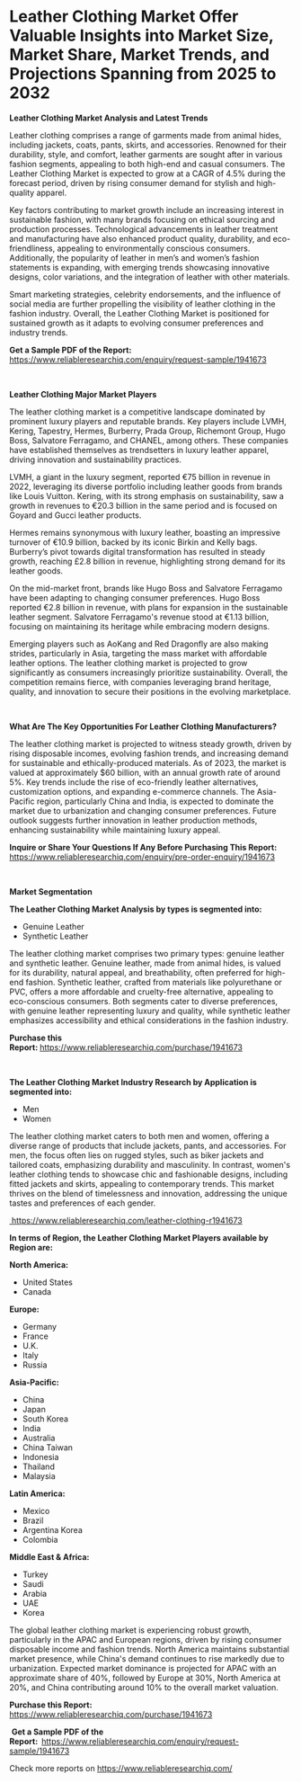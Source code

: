 <p><h1>Leather Clothing Market Offer Valuable Insights into Market Size, Market Share, Market Trends, and Projections Spanning from 2025 to 2032</h1></p><p><strong>Leather Clothing Market Analysis and Latest Trends</strong></p>
<p><p>Leather clothing comprises a range of garments made from animal hides, including jackets, coats, pants, skirts, and accessories. Renowned for their durability, style, and comfort, leather garments are sought after in various fashion segments, appealing to both high-end and casual consumers. The Leather Clothing Market is expected to grow at a CAGR of 4.5% during the forecast period, driven by rising consumer demand for stylish and high-quality apparel. </p><p>Key factors contributing to market growth include an increasing interest in sustainable fashion, with many brands focusing on ethical sourcing and production processes. Technological advancements in leather treatment and manufacturing have also enhanced product quality, durability, and eco-friendliness, appealing to environmentally conscious consumers. Additionally, the popularity of leather in men’s and women’s fashion statements is expanding, with emerging trends showcasing innovative designs, color variations, and the integration of leather with other materials. </p><p>Smart marketing strategies, celebrity endorsements, and the influence of social media are further propelling the visibility of leather clothing in the fashion industry. Overall, the Leather Clothing Market is positioned for sustained growth as it adapts to evolving consumer preferences and industry trends.</p></p>
<p><strong>Get a Sample PDF of the Report:&nbsp;</strong> <a href="https://www.reliableresearchiq.com/enquiry/request-sample/1941673?utm_campaign=2245&utm_medium=2&utm_source=Github&utm_content=ia&utm_term=06022025&utm_id=leather-clothing">https://www.reliableresearchiq.com/enquiry/request-sample/1941673</a></p>
<p>&nbsp;</p>
<p><strong>Leather Clothing Major Market Players</strong></p>
<p><p>The leather clothing market is a competitive landscape dominated by prominent luxury players and reputable brands. Key players include LVMH, Kering, Tapestry, Hermes, Burberry, Prada Group, Richemont Group, Hugo Boss, Salvatore Ferragamo, and CHANEL, among others. These companies have established themselves as trendsetters in luxury leather apparel, driving innovation and sustainability practices.</p><p>LVMH, a giant in the luxury segment, reported €75 billion in revenue in 2022, leveraging its diverse portfolio including leather goods from brands like Louis Vuitton. Kering, with its strong emphasis on sustainability, saw a growth in revenues to €20.3 billion in the same period and is focused on Goyard and Gucci leather products.</p><p>Hermes remains synonymous with luxury leather, boasting an impressive turnover of €10.9 billion, backed by its iconic Birkin and Kelly bags. Burberry’s pivot towards digital transformation has resulted in steady growth, reaching £2.8 billion in revenue, highlighting strong demand for its leather goods.</p><p>On the mid-market front, brands like Hugo Boss and Salvatore Ferragamo have been adapting to changing consumer preferences. Hugo Boss reported €2.8 billion in revenue, with plans for expansion in the sustainable leather segment. Salvatore Ferragamo's revenue stood at €1.13 billion, focusing on maintaining its heritage while embracing modern designs.</p><p>Emerging players such as AoKang and Red Dragonfly are also making strides, particularly in Asia, targeting the mass market with affordable leather options. The leather clothing market is projected to grow significantly as consumers increasingly prioritize sustainability. Overall, the competition remains fierce, with companies leveraging brand heritage, quality, and innovation to secure their positions in the evolving marketplace.</p></p>
<p>&nbsp;</p>
<p><strong>What Are The Key Opportunities For Leather Clothing Manufacturers?</strong></p>
<p><p>The leather clothing market is projected to witness steady growth, driven by rising disposable incomes, evolving fashion trends, and increasing demand for sustainable and ethically-produced materials. As of 2023, the market is valued at approximately $60 billion, with an annual growth rate of around 5%. Key trends include the rise of eco-friendly leather alternatives, customization options, and expanding e-commerce channels. The Asia-Pacific region, particularly China and India, is expected to dominate the market due to urbanization and changing consumer preferences. Future outlook suggests further innovation in leather production methods, enhancing sustainability while maintaining luxury appeal.</p></p>
<p><strong>Inquire or Share Your Questions If Any Before Purchasing This Report:</strong> <a href="https://www.reliableresearchiq.com/enquiry/pre-order-enquiry/1941673?utm_campaign=2245&utm_medium=2&utm_source=Github&utm_content=ia&utm_term=06022025&utm_id=leather-clothing">https://www.reliableresearchiq.com/enquiry/pre-order-enquiry/1941673</a></p>
<p>&nbsp;</p>
<p><strong>Market Segmentation</strong></p>
<p><strong>The Leather Clothing Market Analysis by types is segmented into:</strong></p>
<p><ul><li>Genuine Leather</li><li>Synthetic Leather</li></ul></p>
<p><p>The leather clothing market comprises two primary types: genuine leather and synthetic leather. Genuine leather, made from animal hides, is valued for its durability, natural appeal, and breathability, often preferred for high-end fashion. Synthetic leather, crafted from materials like polyurethane or PVC, offers a more affordable and cruelty-free alternative, appealing to eco-conscious consumers. Both segments cater to diverse preferences, with genuine leather representing luxury and quality, while synthetic leather emphasizes accessibility and ethical considerations in the fashion industry.</p></p>
<p><strong>Purchase this Report:&nbsp;</strong><a href="https://www.reliableresearchiq.com/purchase/1941673?utm_campaign=2245&utm_medium=2&utm_source=Github&utm_content=ia&utm_term=06022025&utm_id=leather-clothing">https://www.reliableresearchiq.com/purchase/1941673</a></p>
<p>&nbsp;</p>
<p><strong>The Leather Clothing Market Industry Research by Application is segmented into:</strong></p>
<p><ul><li>Men</li><li>Women</li></ul></p>
<p><p>The leather clothing market caters to both men and women, offering a diverse range of products that include jackets, pants, and accessories. For men, the focus often lies on rugged styles, such as biker jackets and tailored coats, emphasizing durability and masculinity. In contrast, women's leather clothing tends to showcase chic and fashionable designs, including fitted jackets and skirts, appealing to contemporary trends. This market thrives on the blend of timelessness and innovation, addressing the unique tastes and preferences of each gender.</p></p>
<p><a href="https://www.reliableresearchiq.com/leather-clothing-r1941673?utm_campaign=2245&utm_medium=2&utm_source=Github&utm_content=ia&utm_term=06022025&utm_id=leather-clothing">&nbsp;https://www.reliableresearchiq.com/leather-clothing-r1941673</a></p>
<p><strong>In terms of Region, the Leather Clothing Market Players available by Region are:</strong></p>
<p>
    <p> <strong> North America: </strong>
        <ul>
            <li>United States</li>
            <li>Canada</li>
        </ul>
        </p> 
    <p> <strong> Europe: </strong>
        <ul>
            <li>Germany</li>
            <li>France</li>
            <li>U.K.</li>
            <li>Italy</li>
            <li>Russia</li>
        </ul>
        </p> 
    <p> <strong> Asia-Pacific: </strong>
        <ul>
            <li>China</li>
            <li>Japan</li>
            <li>South Korea</li>
            <li>India</li>
            <li>Australia</li>
            <li>China Taiwan</li>
            <li>Indonesia</li>
            <li>Thailand</li>
            <li>Malaysia</li>
        </ul>
        </p> 
    <p> <strong> Latin America: </strong>
        <ul>
            <li>Mexico</li>
            <li>Brazil</li>
            <li>Argentina Korea</li>
            <li>Colombia</li>
        </ul>
        </p> 
    <p> <strong> Middle East & Africa: </strong>
        <ul>
            <li>Turkey</li>
            <li>Saudi</li>
            <li>Arabia</li>
            <li>UAE</li>
            <li>Korea</li>
        </ul>
    </p>
    </p>
<p><p>The global leather clothing market is experiencing robust growth, particularly in the APAC and European regions, driven by rising consumer disposable income and fashion trends. North America maintains substantial market presence, while China's demand continues to rise markedly due to urbanization. Expected market dominance is projected for APAC with an approximate share of 40%, followed by Europe at 30%, North America at 20%, and China contributing around 10% to the overall market valuation.</p></p>
<p><strong>Purchase this Report: </strong><a href="https://www.reliableresearchiq.com/purchase/1941673?utm_campaign=2245&utm_medium=2&utm_source=Github&utm_content=ia&utm_term=06022025&utm_id=leather-clothing">https://www.reliableresearchiq.com/purchase/1941673</a></p>
<p>&nbsp;<strong>Get a Sample PDF of the Report:&nbsp;&nbsp;</strong><a href="https://www.reliableresearchiq.com/enquiry/request-sample/1941673?utm_campaign=2245&utm_medium=2&utm_source=Github&utm_content=ia&utm_term=06022025&utm_id=leather-clothing">https://www.reliableresearchiq.com/enquiry/request-sample/1941673</a></p>
<p><strong></strong></p>
<p>Check more reports on <a href="https://www.reliableresearchiq.com/?utm_campaign=2245&utm_medium=2&utm_source=Github&utm_content=ia&utm_term=06022025&utm_id=leather-clothing">https://www.reliableresearchiq.com/</a></p>